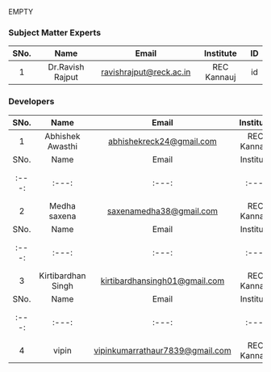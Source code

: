 EMPTY
<!-- Remove all lines above this line before making changes to the file -->
### Subject Matter Experts
| SNo. | Name | Email | Institute | ID |
| :---: | :---: | :---: | :---: | :---: |
| 1 | Dr.Ravish Rajput | ravishrajput@reck.ac.in | REC Kannauj | id |

### Developers
| SNo. | Name | Email | Institute | ID |
| :---: | :---: | :---: | :---: | :---: |
| 1 |Abhishek Awasthi | abhishekreck24@gmail.com | REC Kannauj |id |
| SNo. | Name | Email | Institute | ID |
| :---: | :---: | :---: | :---: | :---: |
| 2 |Medha saxena| saxenamedha38@gmail.com | REC Kannauj |id |
| SNo. | Name | Email | Institute | ID |
| :---: | :---: | :---: | :---: | :---: |
| 3 |Kirtibardhan Singh| kirtibardhansingh01@gmail.com| REC Kannauj |id |
| SNo. | Name | Email | Institute | ID |
| :---: | :---: | :---: | :---: | :---: |
| 4 |vipin| vipinkumarrathaur7839@gmail.com | REC Kannauj |id |
